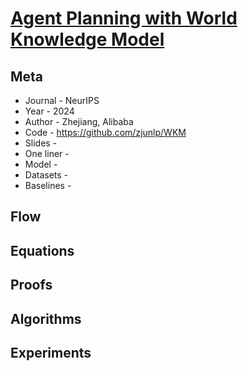 # [Agent Planning with World Knowledge Model](https://openreview.net/forum?id=j6kJSS9O6I)

## Meta

* Journal   - NeurIPS  
* Year      - 2024
* Author    - Zhejiang, Alibaba
* Code      - https://github.com/zjunlp/WKM
* Slides    - 
* One liner - 
* Model     - 
* Datasets  - 
* Baselines - 

## Flow

## Equations

## Proofs

## Algorithms

## Experiments
